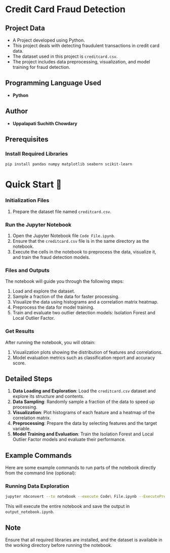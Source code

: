 # Credit Card Fraud Detection

## Project Data

* A Project developed using Python.
* This project deals with detecting fraudulent transactions in credit card data.
* The dataset used in this project is `creditcard.csv`.
* The project includes data preprocessing, visualization, and model training for fraud detection.

## Programming Language Used

* **Python**

## Author

* **Uppalapati Suchith Chowdary**

## Prerequisites

### Install Required Libraries

```bash
pip install pandas numpy matplotlib seaborn scikit-learn
```

# Quick Start 🚀

### Initialization Files

1. Prepare the dataset file named `creditcard.csv`.

### Run the Jupyter Notebook

1. Open the Jupyter Notebook file `Code File.ipynb`.
2. Ensure that the `creditcard.csv` file is in the same directory as the notebook.
3. Execute the cells in the notebook to preprocess the data, visualize it, and train the fraud detection models.

### Files and Outputs

The notebook will guide you through the following steps:

1. Load and explore the dataset.
2. Sample a fraction of the data for faster processing.
3. Visualize the data using histograms and a correlation matrix heatmap.
4. Preprocess the data for model training.
5. Train and evaluate two outlier detection models: Isolation Forest and Local Outlier Factor.

### Get Results

After running the notebook, you will obtain:

1. Visualization plots showing the distribution of features and correlations.
2. Model evaluation metrics such as classification report and accuracy score.

## Detailed Steps

1. **Data Loading and Exploration**: Load the `creditcard.csv` dataset and explore its structure and contents.
2. **Data Sampling**: Randomly sample a fraction of the data to speed up processing.
3. **Visualization**: Plot histograms of each feature and a heatmap of the correlation matrix.
4. **Preprocessing**: Prepare the data by selecting features and the target variable.
5. **Model Training and Evaluation**: Train the Isolation Forest and Local Outlier Factor models and evaluate their performance.

## Example Commands

Here are some example commands to run parts of the notebook directly from the command line (optional):

### Running Data Exploration

```bash
jupyter nbconvert --to notebook --execute Code\ File.ipynb --ExecutePreprocessor.timeout=600 --output output_notebook.ipynb
```

This will execute the entire notebook and save the output in `output_notebook.ipynb`.

## Note

Ensure that all required libraries are installed, and the dataset is available in the working directory before running the notebook.

